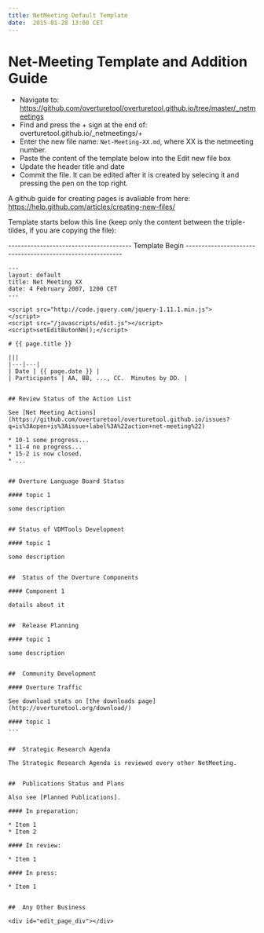 ```yaml
---
title: NetMeeting Default Template
date:  2015-01-28 13:00 CET
---
```


# Net-Meeting Template and Addition Guide

<!-- _This template should be copied to the `_netmeetings/` directory and edited appropriately._ -->

* Navigate to: https://github.com/overturetool/overturetool.github.io/tree/master/_netmeetings
* Find and press the + sign at the end of: overturetool.github.io/_netmeetings/+
* Enter the new file name: `Net-Meeting-XX.md`, where XX is the netmeeting number.
* Paste the content of the template below into the Edit new file box
* Update the header title and date
* Commit the file. It can be edited after it is created by selecing it and pressing the pen on the top right.

A github guide for creating pages is avaliable from here: https://help.github.com/articles/creating-new-files/

Template starts below this line (keep only the content between the triple-tildes, if you are copying the file):

--------------------------------------- Template Begin ----------------------------------------------------------

~~~
---
layout: default
title: Net Meeting XX
date: 4 February 2007, 1200 CET
---

<script src="http://code.jquery.com/jquery-1.11.1.min.js">
</script>
<script src="/javascripts/edit.js"></script>
<script>setEditButonNm();</script>

# {{ page.title }}

|||
|---|---|
| Date | {{ page.date }} |
| Participants | AA, BB, ..., CC.  Minutes by DD. |


## Review Status of the Action List

See [Net Meeting Actions](https://github.com/overturetool/overturetool.github.io/issues?q=is%3Aopen+is%3Aissue+label%3A%22action+net-meeting%22)

* 10-1 some progress...
* 11-4 no progress...
* 15-2 is now closed.
* ...


## Overture Language Board Status

#### topic 1

some description


## Status of VDMTools Development

#### topic 1

some description


##  Status of the Overture Components

#### Component 1

details about it


##  Release Planning

#### topic 1

some description


##  Community Development

#### Overture Traffic

See download stats on [the downloads page](http://overturetool.org/download/)

#### topic 1
...


##  Strategic Research Agenda

The Strategic Research Agenda is reviewed every other NetMeeting.


##  Publications Status and Plans

Also see [Planned Publications].

#### In preparation:

* Item 1
* Item 2

#### In review:

* Item 1

#### In press:

* Item 1


##  Any Other Business

<div id="edit_page_div"></div>

~~~


